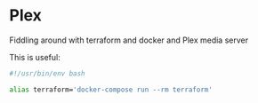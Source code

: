 # Plex

Fiddling around with terraform and docker and Plex media server

This is useful:

```bash
#!/usr/bin/env bash

alias terraform='docker-compose run --rm terraform'
```
